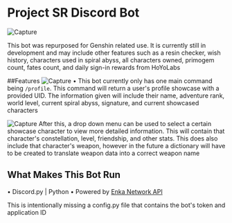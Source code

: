 # Project SR Discord Bot

![Capture](https://user-images.githubusercontent.com/59352284/205473243-20f60389-eabf-4815-bedd-1d438bdf0695.PNG)

This bot was repurposed for Genshin related use. It is currently still in development and may include other features such as a resin checker, wish history, characters used in spiral abyss, all characters owned, primogem count, fates count, and daily sign-in rewards from HoYoLabs 

##Features
![Capture](https://user-images.githubusercontent.com/59352284/205473677-0d1f3762-3169-40e9-aee6-00794f81a286.PNG)
• This bot currently only has one main command being `/profile`. This command will return a user's profile showcase with a provided UID. The information given will include their name, adventure rank, world level, current spiral abyss, signature, and current showcased characters

![Capture](https://user-images.githubusercontent.com/59352284/205473716-e3de0580-5d9b-4479-9a8f-dec87bb4be56.PNG)
After this, a drop down menu can be used to select a certain showcase character to view more detailed information. This will contain that character's constellation, level, friendship, and other stats. This does also include that character's weapon, however in the future a dictionary will have to be created to translate weapon data into a correct weapon name

## What Makes This Bot Run
• Discord.py | Python
• Powered by [Enka Network API](https://enka.network/)

This is intentionally missing a config.py file that contains the bot's token and application ID
